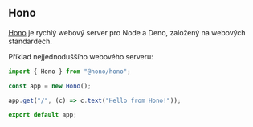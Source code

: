 ## Hono

[Hono](https://hono.dev/) je rychlý webový server pro Node a Deno, založený na webových standardech.

Příklad nejjednoduššího webového serveru:

```javascript
import { Hono } from "@hono/hono";

const app = new Hono();

app.get("/", (c) => c.text("Hello from Hono!"));

export default app;
```
